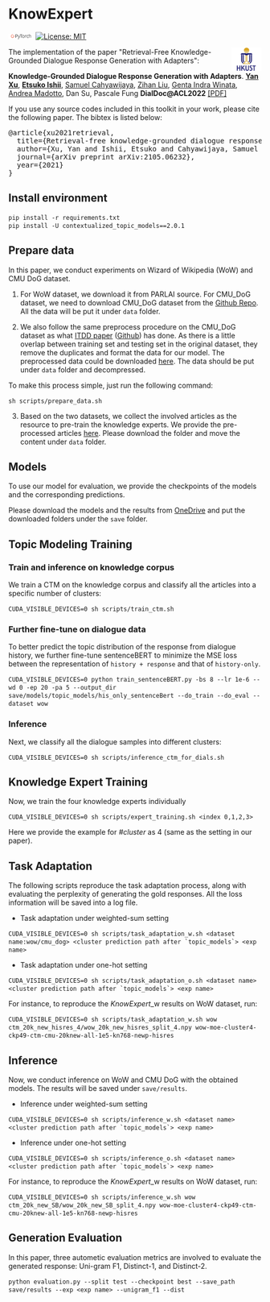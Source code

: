 # KnowExpert

<img src="img/pytorch-logo-dark.png" width="10%"> [![License: MIT](https://img.shields.io/badge/License-MIT-yellow.svg)](https://opensource.org/licenses/MIT) 

<img align="right" src="img/HKUST.jpeg" width="12%">

The implementation of the paper "Retrieval-Free Knowledge-Grounded Dialogue Response Generation with Adapters":

**Knowledge-Grounded Dialogue Response Generation with Adapters**. [**Yan Xu**](https://yana-xuyan.github.io), [**Etsuko Ishii**](https://etsukokuste.github.io/), [Samuel Cahyawijaya](https://samuelcahyawijaya.github.io/), [Zihan Liu](https://zliucr.github.io/), [Genta Indra Winata](https://gentawinata.com/), [Andrea Madotto](https://andreamad8.github.io), Dan Su, Pascale Fung **DialDoc@ACL2022** [[PDF]](https://aclanthology.org/2022.dialdoc-1.10.pdf)

If you use any source codes included in this toolkit in your work, please cite the following paper. The bibtex is listed below:

<pre>
@article{xu2021retrieval,
  title={Retrieval-free knowledge-grounded dialogue response generation with adapters},
  author={Xu, Yan and Ishii, Etsuko and Cahyawijaya, Samuel and Liu, Zihan and Winata, Genta Indra and Madotto, Andrea and Su, Dan and Fung, Pascale},
  journal={arXiv preprint arXiv:2105.06232},
  year={2021}
}
</pre>

## Install environment

```console
pip install -r requirements.txt
pip install -U contextualized_topic_models==2.0.1
```

## Prepare data

In this paper, we conduct experiments on Wizard of Wikipedia (WoW) 
and CMU DoG dataset. 

1. For WoW dataset, we download it from PARLAI source. For CMU_DoG 
  dataset, we need to download CMU_DoG dataset from the 
  [Github Repo](https://github.com/festvox/datasets-CMU_DoG). All 
  the data will be put it under `data` folder.

2. We also follow the same preprocess procedure on the CMU_DoG dataset 
  as what [ITDD paper](https://arxiv.org/abs/1907.08854) 
  ([Github](https://github.com/lizekang/ITDD)) has done. As there 
  is a little overlap between training set and testing set in the 
  original dataset, they remove the duplicates and format the data 
  for our model. The preprocessed data could be downloaded 
  [here](https://drive.google.com/file/d/16AcawDtG4HqUlQHV_zb4tZD4KNCAx_Vf/view?usp=sharing). 
  The data should be put under `data` folder and decompressed.

To make this process simple, just run the following command:

```console
sh scripts/prepare_data.sh
```

3. Based on the two datasets, we collect the involved articles as the 
  resource to pre-train the knowledge experts. We provide the pre-
  processed articles [here](https://hkustconnect-my.sharepoint.com/:f:/g/personal/yxucb_connect_ust_hk/EkLDqvQtkl9PtKN9LreNyskBUWABHkeH0zHyRlVlzfSm8g\?e\=KiqfEo).
  Please download the folder and move the content under `data` folder.

## Models

To use our model for evaluation, we provide the checkpoints of the models 
and the corresponding predictions.

Please download the models and the results from [OneDrive](https://hkustconnect-my.sharepoint.com/:f:/g/personal/yxucb_connect_ust_hk/EpATLSCrAgNAtxYkpQ6YN00B2vjtUUHbEukpXOFrQiyPow?e=fCh6dS) 
and put the downloaded folders under the `save` folder.


## Topic Modeling Training

### Train and inference on knowledge corpus

We train a CTM on the knowledge corpus and classify all the articles into 
a specific number of clusters:

```console
CUDA_VISIBLE_DEVICES=0 sh scripts/train_ctm.sh
```

### Further fine-tune on dialogue data

To better predict the topic distribution of the response from dialogue 
history, we further fine-tune sentenceBERT to minimize the MSE loss between 
the representation of `history + response` and that of `history-only`.

```console
CUDA_VISIBLE_DEVICES=0 python train_sentenceBERT.py -bs 8 --lr 1e-6 --wd 0 -ep 20 -pa 5 --output_dir save/models/topic_models/his_only_sentenceBert --do_train --do_eval --dataset wow
```

### Inference

Next, we classify all the dialogue samples into different clusters:

```console
CUDA_VISIBLE_DEVICES=0 sh scripts/inference_ctm_for_dials.sh
```


## Knowledge Expert Training

Now, we train the four knowledge experts individually

```console
CUDA_VISIBLE_DEVICES=0 sh scripts/expert_training.sh <index 0,1,2,3>
```

Here we provide the example for *#cluster* as 4 (same as the setting in our paper).

## Task Adaptation

The following scripts reproduce the task adaptation process, along with evaluating 
the perplexity of generating the gold responses. All the loss information will be 
saved into a log file.

- Task adaptation under weighted-sum setting

```console
CUDA_VISIBLE_DEVICES=0 sh scripts/task_adaptation_w.sh <dataset name:wow/cmu_dog> <cluster prediction path after `topic_models`> <exp name>
```

- Task adaptation under one-hot setting

```console
CUDA_VISIBLE_DEVICES=0 sh scripts/task_adaptation_o.sh <dataset name> <cluster prediction path after `topic_models`> <exp name>
```

For instance, to reproduce the *KnowExpert*_w results on WoW dataset, run:

```console
CUDA_VISIBLE_DEVICES=0 sh scripts/task_adaptation_w.sh wow ctm_20k_new_hisres_4/wow_20k_new_hisres_split_4.npy wow-moe-cluster4-ckp49-ctm-cmu-20knew-all-1e5-kn768-newp-hisres
```

## Inference

Now, we conduct inference on WoW and CMU DoG with the obtained models. The results 
will be saved under `save/results`.

- Inference under weighted-sum setting

```console
CUDA_VISIBLE_DEVICES=0 sh scripts/inference_w.sh <dataset name> <cluster prediction path after `topic_models`> <exp name>
```

- Inference under one-hot setting

```console
CUDA_VISIBLE_DEVICES=0 sh scripts/inference_o.sh <dataset name> <cluster prediction path after `topic_models`> <exp name>
```

For instance, to reproduce the *KnowExpert*_w results on WoW dataset, run:

```console
CUDA_VISIBLE_DEVICES=0 sh scripts/inference_w.sh wow ctm_20k_new_SB/wow_20k_new_SB_split_4.npy wow-moe-cluster4-ckp49-ctm-cmu-20knew-all-1e5-kn768-newp-hisres
```

## Generation Evaluation

In this paper, three autometic evaluation metrics are involved to evaluate the 
generated response: Uni-gram F1, Distinct-1, and Distinct-2.

```console
python evaluation.py --split test --checkpoint best --save_path save/results --exp <exp name> --unigram_f1 --dist
```
